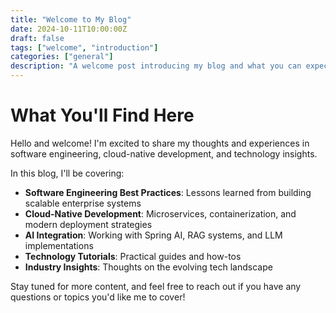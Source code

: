 ```yaml
---
title: "Welcome to My Blog"
date: 2024-10-11T10:00:00Z
draft: false
tags: ["welcome", "introduction"]
categories: ["general"]
description: "A welcome post introducing my blog and what you can expect to find here."
---
```

# What You'll Find Here

Hello and welcome! I'm excited to share my thoughts and experiences in software engineering, cloud-native development, and technology insights.

In this blog, I'll be covering:

- **Software Engineering Best Practices**: Lessons learned from building scalable enterprise systems
- **Cloud-Native Development**: Microservices, containerization, and modern deployment strategies
- **AI Integration**: Working with Spring AI, RAG systems, and LLM implementations
- **Technology Tutorials**: Practical guides and how-tos
- **Industry Insights**: Thoughts on the evolving tech landscape

Stay tuned for more content, and feel free to reach out if you have any questions or topics you'd like me to cover!
